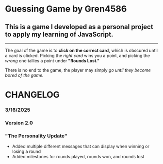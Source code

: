 # Guessing Game by Gren4586

## This is a game I developed as a personal project to apply my learning of JavaScript.

***

The goal of the game is to **click on the correct card,** which is obscured until a card is clicked. Picking the *right card* wins you a point, and picking the *wrong* one tallies a point under **"Rounds Lost."**

There is no end to the game, the player may simply *go until they become bored of the game.*

# CHANGELOG

### 3/16/2025
### Version 2.0
### "The Personality Update"
- Added multiple different messages that can display when winning or losing a round
- Added milestones for rounds played, rounds won, and rounds lost